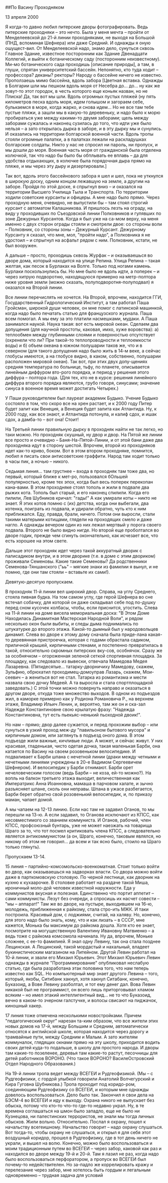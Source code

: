 ##По Васину Проходняком

13 апреля 2000

Я когда-то давно любил питерские дворы фотографировать. Ведь питерские проходняки – это нечто. Была у меня мечта – пройти от Менделеевской до 21-й линии проходняками, не выходя на Большой (ПНД, вспоминая Шефнера) или даже Средний. И однажды я оную ошущест-вил. От Менделеевской надо, знамо дело, сунуться сквозь Главное Здание, известное посторонним как Здание Двенадцати Коллегий, и выйти к ботаническому саду (посторонним неизвестному). Ми-мо ботанического сада проходишь [описание природы], а там, в глуши, спрятан университетский бассейн. Непонятно, кто туда ходит – профессора? деканы? ректоры? Народу о бассейне ничего не известно. Проползаешь мимо бассейна, вдоль забора [Цветная вставка. Однажды в Болгарии шли мы пешком вдоль моря от Несебра до... до... ну как же зовут-то этот городок, в честь которого еще коньяк назван, но не Плиска! Да, так вот мы шли. Вдоль огромных пустых пляжей (ну пять километров песка вдоль моря, идем голышом и загораем себе, булькаемся в море, когда жарко, и снова идем... Но не все там тебе пустые пляжи, а зашли мы в какую-то деревеньку, и надо было к морю пробираться уже между какими-то двумя заборами; щель между заборами сужалась и наконец сузилась до того, что идти уже было нельзя – а зато открылась дырка в заборе, и в эту дырку мы и сунулись. И оказались на территории болгарской военной части. Вдоль тропы стояли огромные палатки, а в палатках лежали на раскладушках болгарские солдаты. Никто у нас не спросил ни пароль, ни пропуск, и мы дошли до моря. Военная часть моря от гражданской была отделена колючкой, так что надо бы было бы обплывать ее вплавь – да для удобства отдыхающих, в колючке была порядочная дыра прямо на пляже, и мы через эту дыру и дезертировали.]

Так вот, вдоль этого бассейнового забора я шел и шел, пока не уткнулся в широкую доску, одним концом лежавшую на земле, а другим на заборе. Пройдя по этой доске, я спрыгнул вниз – и оказался на территории Высшего Училища Тыла и Транспорта. По территории ходили советские курсанты и офицеры. А мне надо было прямо. Через проходную меня, очевидно, не выпустили бы – там стоял строгий курсант с автоматом Калашникова. И пришлось лезть на ограду, на виду у проходивших по Съездовской линии Полковников и гулявших по зоне Дежурных Курсантов. Когда я был уже на са-мом верху, на меня именно с двух сторон ограды стояли и смотрели двое: со стороны воли – Полковник, со стороны зоны – Дежурный Курсант. Дежурному Курсанту я сказал, что мне, мол, "пройти надо", а Полковника я не удостоил – и спрыгнул на асфальт рядом с ним. Полковник, кстати, не был вооружен.

А дальше – просто, проходишь сквозь Журфак – и оказываешься во дворе дома, который находится на улице Репина. Улица Репина – такая желтая, как песок в Бурлаках на Волге. Только под ногами камень. Бурлаки поскользнулись бы. Но мне было не вдоль идти, а поперек – и через хитрую подворотню, находящуюся примерно на метр-полтора ниже уровня земли (можно сказать, полуподворотня-полуподвал) я оказался на Второй линии.

Все линии перечислять не хочется. На Второй, впрочем, находится ГГИ, Государственный Гидрологический Институт, а там работал Паша Гройсман, широкой души человек, он мне помог с латинской машинкой, когда надо было печатать статью для французского журнала. Паша всем помогал. А мы ему за это платили насмешками, мудаки. А Паша занимался наукой. Наука такая: вот есть мировой океан. Сделаем два допущения (для научной простоты, каковая, имхо, хуже воровства): а) теплообмен между глубинными слоями и поверхностью отсутствует (охренели что ли? При такой-то теплопроводности и теплоемкости воды) и б) объем океана в южном полушарии таков же, что и в северном (для такого допущения надо было жить в 14-м веке, а сейчас глобусы имеются, а на глобусе видно, в каком, собственно, полушарии расположен мировой океан). Так вот, при этих двух допу-щениях средняя температура по больнице, тьфу, по планете, описывается линейным диффуром вто-рого порядка, и период у решения этого диффура – полтора года. (Для тех, кто не в курсе: решения линейного диффура второго порядка являются, грубо говоря, синусами; значение синуса в военное время может достигать Четырех.)

У Паши руководителем был лауреат академик Будыко. Учение Будыко состояло в том, что скоро все на хрен растает, и к 2000 году Питер будет залит как Венеция, а Венеция будет залита как Атлантида. Ну, к 2000 году, как все знают, и Атлантида потонула, и калиф сдох, и ишак сдох, а дамба-то – вот она! Стоит!

На Третьей линии правильную дырку в проходняк найти не так легко, но таки можно. Но проходняк скушный, ну двор и двор. На Пятой же линии все просто и очевидно – Баня-На-Пятой-Линии, и от этой бани даже два проходняка идут в сторону шестой. Впрочем, второй из проходняков идет как-то криво, боком. Вот в этом втором проходняке, помнится, любил я писать свои антисоветские граффити. Народ там ходит только в часы пик, а ночью – никого.

Седьмая линия... там грустнее – входа в проходняк там тоже два, но первый, который ближе к мет-ро, пользовался бОльшей популярностью, кроме тех эпох, когда был весь поперек перекопан кана-вами. В этом проходняке стоял тополь и жили в подвале два рыжих кота. Тополь был старый, и его наконец спилили. Когда его пилили, Лев Шубников кричал: "гады!" А как умирали коты – никто не знает. Я этих котов помню с (их) детства, когда они выбегали, два котенка, поиграть из подвала, и удирали обратно, чуть кто к ним приближался. Еду, правда, брали, ничего. Потом они выросли, стали такими матерыми котищами, глядели на проходящих смело и даже нагло. А однажды вечером один из них лежал мертвый у порога своего подвала. Второго не было видно нигде. Но второй еще проболтался во дворе годик, прежде чем сгинуть окончательно, как исчезает все, что есть хорошее на этом свете.

Дальше этот проходняк идет через такой аккуратный дворик с палисадиком внутри, и в этом дворике (т.е. в доме с этим двориком) проживали Семеновы. Какие такие Семеновы? Да родственники Семенова-Тяншанского ("ьь" – мягкие знаки из фамилии я вынул, и не помню, где они там стояли – вставьте их сами!).

Девятую-десятую пропускаем.

В проходняк 11-й линии вел широкий двор. Справа, на углу Среднего, стояла пивная будка. На том самом углу, где герой Шефнера во сне встечал собачку, для которой он даже складывал себе под по-душку перед сном кусочек колбасы, чтобы, если приснится, угостить. Слева на 11-й линии на доме висела мемориальная доска: "В Этом Доме Находилась Динамитная Мастерская Народной Воли", и рядом несколько окон были выбиты, и следы дыма поднимались по штукатурке до второго этажа. Какой-то дымный был у народовольцев динамит. Слева во дворе к этому дому сначала была приде-лана какая-то деревянная пристроечка, которая с годами обрастала садиком, приличной крышей, кирпичными стенами, и постепенно превратилась в такой, относительно скромных питерских вку-сов, особнячок. Сразу же за особнячком – огороженная зеленой сеткой спортивная площадка. За площадку, как следовало из вывески, отвечала Мамедова Медея Лазаревна. (Пятидесятые... татарку-дворничиху Мамедову, скажем, Зульфию, обрюхатил проходимец-домоуправ Лазарь, скажем, Мои-сеевич – а жениться вот не стал. Татарка из романтизма и мести назвала свою дочку Медеей. А та выросла и стала спортплощадкой заведовать.) С этой точки можно повернуть направо и оказаться в другом дворе, откуда тоже множество выходов. В одном из подъездов жил, в каморке примерно как у Родиона Романовича Р., на верхнем этаже, Владимир Ильич Ленин, и, вероятно, там же он и ска-зал Надежде Константиновне свою крылатую фразу: "Надежда Константиновна, тут есть пьекьяс-ненький пьоходной двоик!".

Но нам – прямо; двор далее сужается, и перед прохожим выбор – или сунуться в узкий проход меж-ду "павильоном бытового мусора" и кирпичным домом, или заглянуть в подъезд оного дома. В этом подъезде жили важные, кичливые люди. А может, и сейчас живут. У них красивая, гладенькая, чисто одетая дочка, такая маленькая Барби, она катается по Васину на своем розовеньком велосипедике. И подваливает к Барби шпана с нечетной линии (драки между четными и нечетными линиями учреждены в 20-е Вадимом Сергеевичем Шефнером). И велосипедик у Барби отнимают. Барби орет нечеловеческим голосом (ведь Барби – не коза, ей-то можно?). На вопль на балкон третьего этажа выходит, величественная как Императрикс Анна Иоанновна, мамаша в парчовом халате, и зычно разъясняет шпане, сколь они неправы. Шпана в ужасе разбегается, Барби берет обратно свой розовенький велосипедик, и, по приказу маман, чапает домой.

А мы чапаем на 12-13 линию. Если нас там не задавил Оганов, то мы перешли на 13-ю. А если задавил, то Оганова исключают из КПСС, как несовместимого со званием коммуниста. И Оганов, рабочий, член КПСС, профсоюзный бунтарь, уже не может наезжать на товарища Шраго за то, что тот посмел критиковать члена КПСС, а следовательно является антикоммунистом (а он, Шраго, конечно, таковым являлся, но никому об этом не говорил... да всем и так ясно было, стоило на Шраго только глянуть).

Пропускаем 13-14.

15 линия – партийно-комсомольско-военкоматная. Стоит только войти во двор, как оказываешься на задворках власти. Со двора можно войти даже в парткомовскую столовую. По черной лестнице, как дворник на кухню к кухаарочке. В столовке работает на раздаче такой Миша, ироничный моло-дой человек известной наружности. Еда у коммунистов вкусная и полезная. Единственно что портит аппетит – сами коммунисты. Лезут без очереди, а спросишь их насчет совести – "мы – аппарат!" Там же во дворе, на пустыре, выходившем на 16-ю, молодежь, приближенная к райкому, стала стро-ить МЖК. И таки построила. Красивый дом, с лоджиями, считай, на халяву. Но, конечно, для этого надо было знать, кому, что и как лизать – в СССР, мне кажется, Монька бы максимум до райкома дошла. Хотя кто ее знает, посмотрите на могущественную Валентину Ивановну Матвиенко – а ведь тоже с райкома комсомола начинала. Ну да, впрочем, Моньке сложнее, с ее-то фамилией. Я знал одну Левину, так она стала позднее Лещинская. А Лещинский, такой мордастый и нахальный, владеет букинистическим магазином на Литейном. Другой Левин работал на 10-й линии, и звали его Михаил Юрьевич. Этот Михаил Юрьевич Левин однажды в журнале "Программирование" опубликовал неслабую статью, где была разработана этак половина того, что нам теперь известно как SQL. Но компьютерный мир знает другого Левина – того, который, якобы, Ситибанк хакнул, хотя хакнул Ситабанк, конечно, Буказоид, а Вове Левину разболтал, и тот ему денег дал. Вова Левин никакой был не программист, он всего лишь приторговывал хламом всяким – но имел этакий интеллигентный вид… не то что Буказоид, вечно в каком-то зчерном галстучке, и волосы свисают на пиджачок, киношный хакер.

17 линия тоже отмечена несколькими новостройками. Причем "педагогический округ" нарезан та-ким образом, что все жители этих новых домов на 17-й, между Большим и Средним, автоматически относятся к английской школе, которая находится через дорогу и трамвайные пути, между Средним и Малым. А зато жителям коммуналок, глядящих окнами прямо на эту школу, приходится водить своих детей куда-то подальше, в школу для простого народа. И дворы там какие-то позеленее, деревья там какие-то растут, песочницы для детей работников ВОРОНО. (Что такое ВОРОНО? ВасилеОстровский Отдел Народного Образования.)

На 19-й линии тропа ведет между ВСЕГЕИ и Рудгеофизикой. (Мы – с Рудгеофизики, с гордой улыбкой говорили Анатолий Волчегурский и Кира Гуговна Шубникова.) Тропа проходит под коридо-ром, соединяющим Рудгеофизику со ВСЕГЕИ, и которым мне однажды довелось воспользоваться. Дело было так. Закончил я свои дела на БЭСМ-4 во ВСЕГЕИ и иду к выходу. Охрана никого не выпускает без обыска, потому что кто-то что-то где-то недавно украл. Ну, в те времена соглашаться на шмон было западло, еще не было ни Кузнецова, ни палестинских террористов, не знали мы тогда личных обысков. Жили вольно. Относительно. Послал я охрану, пошел к начальству всегеишному. Начальство говорит – надо охрану слушаться. Вот тогда-то, чтобы охрану не слушаться, и открыл я для себя этот воздушный коридор, прошел в Рудгеофизику, где в тот день ничего не украли, и вышел на волю. Конечно, можно было воспользоваться и моим традиционным путем во ВСЕГЕИ – через забор, каковой как раз и находился во дворе между 19-й и 20-й. Там я лазил не раз, когда надо было воспользоваться перфоратором, а пропуск во ВСЕГЕИ был почему-то недействителен. Но за-падло же коррелировать кражу и перелезание через забор, мне хотелось быть гордым и легальным одновременно – трудная задача для условий

